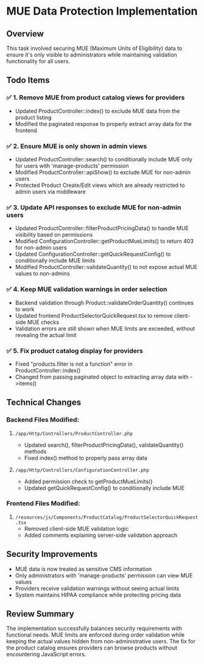 # MUE Data Protection Implementation

## Overview
This task involved securing MUE (Maximum Units of Eligibility) data to ensure it's only visible to administrators while maintaining validation functionality for all users.

## Todo Items

### ✅ 1. Remove MUE from product catalog views for providers
- Updated ProductController::index() to exclude MUE data from the product listing
- Modified the paginated response to properly extract array data for the frontend

### ✅ 2. Ensure MUE is only shown in admin views  
- Updated ProductController::search() to conditionally include MUE only for users with 'manage-products' permission
- Modified ProductController::apiShow() to exclude MUE for non-admin users
- Protected Product Create/Edit views which are already restricted to admin users via middleware

### ✅ 3. Update API responses to exclude MUE for non-admin users
- Updated ProductController::filterProductPricingData() to handle MUE visibility based on permissions
- Modified ConfigurationController::getProductMueLimits() to return 403 for non-admin users
- Updated ConfigurationController::getQuickRequestConfig() to conditionally include MUE limits
- Modified ProductController::validateQuantity() to not expose actual MUE values to non-admins

### ✅ 4. Keep MUE validation warnings in order selection
- Backend validation through Product::validateOrderQuantity() continues to work
- Updated frontend ProductSelectorQuickRequest.tsx to remove client-side MUE checks
- Validation errors are still shown when MUE limits are exceeded, without revealing the actual limit

### ✅ 5. Fix product catalog display for providers
- Fixed "products.filter is not a function" error in ProductController::index()
- Changed from passing paginated object to extracting array data with ->items()

## Technical Changes

### Backend Files Modified:
1. `/app/Http/Controllers/ProductController.php`
   - Updated search(), filterProductPricingData(), validateQuantity() methods
   - Fixed index() method to properly pass array data

2. `/app/Http/Controllers/ConfigurationController.php`
   - Added permission check to getProductMueLimits()
   - Updated getQuickRequestConfig() to conditionally include MUE

### Frontend Files Modified:
1. `/resources/js/Components/ProductCatalog/ProductSelectorQuickRequest.tsx`
   - Removed client-side MUE validation logic
   - Added comments explaining server-side validation approach

## Security Improvements
- MUE data is now treated as sensitive CMS information
- Only administrators with 'manage-products' permission can view MUE values
- Providers receive validation warnings without seeing actual limits
- System maintains HIPAA compliance while protecting pricing data

## Review Summary
The implementation successfully balances security requirements with functional needs. MUE limits are enforced during order validation while keeping the actual values hidden from non-administrative users. The fix for the product catalog ensures providers can browse products without encountering JavaScript errors.
